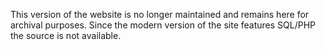 This version of the website is no longer maintained and remains here for archival purposes. Since the modern version of the site features SQL/PHP the source is not available.
